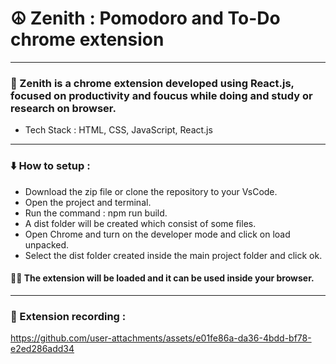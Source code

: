 # ☮️ Zenith : Pomodoro and To-Do chrome extension
<hr/>

### 📜 Zenith is a chrome extension developed using React.js, focused on productivity and foucus while doing and study or research on browser.
- Tech Stack : HTML, CSS, JavaScript, React.js
<hr/>

### ⬇️ How to setup :
- Download the zip file or clone the repository to your VsCode.
- Open the project and terminal.
- Run the command : npm run build.
- A dist folder will be created which consist of some files.
- Open Chrome and turn on the developer mode and click on load unpacked.
- Select the dist folder created inside the main project folder and click ok.

#### 🧑‍💻 The extension will be loaded and it can be used inside your browser.
<hr/>

### 🎥 Extension recording :

https://github.com/user-attachments/assets/e01fe86a-da36-4bdd-bf78-e2ed286add34

